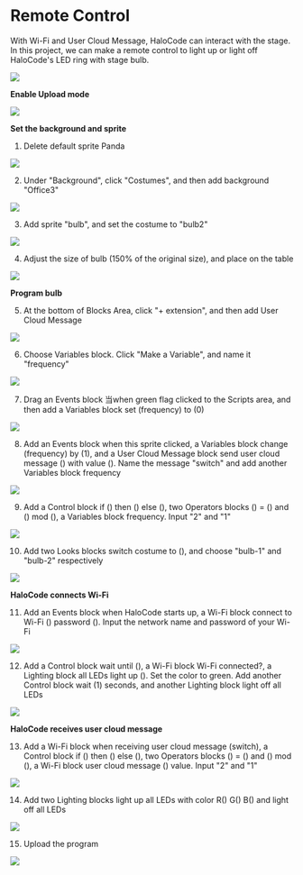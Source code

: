 # Remote Control

With Wi-Fi and User Cloud Message, HaloCode can interact with the stage. In this project, we can make a remote control to light up or light off HaloCode's LED ring with stage bulb.

![](../../../../.gitbook/assets/0%20%2820%29.png)

**Enable Upload mode**

![](../../../../.gitbook/assets/1%20%2816%29.gif)

**Set the background and sprite**

1. Delete default sprite Panda

![](../../../../.gitbook/assets/2.gif)

2. Under "Background", click "Costumes", and then add background "Office3"

![](../../../../.gitbook/assets/3%20%289%29.gif)

3. Add sprite "bulb", and set the costume to "bulb2"

![](../../../../.gitbook/assets/4%20%287%29.gif)

4. Adjust the size of bulb \(150% of the original size\), and place on the table

![](../../../../.gitbook/assets/5%20%285%29.gif)

**Program bulb**

5. At the bottom of Blocks Area, click "+ extension", and then add User Cloud Message

![](../../../../.gitbook/assets/6%20%282%29.gif)

6. Choose Variables block. Click "Make a Variable", and name it "frequency"

![](../../../../.gitbook/assets/7%20%2811%29.gif)

7. Drag an Events block 当when green flag clicked to the Scripts area, and then add a Variables block set \(frequency\) to \(0\)

![](../../../../.gitbook/assets/8%20%288%29.gif)

8. Add an Events block when this sprite clicked, a Variables block change \(frequency\) by \(1\), and a User Cloud Message block send user cloud message \(\) with value \(\). Name the message "switch" and add another Variables block frequency

![](../../../../.gitbook/assets/9%20%286%29.gif)

9. Add a Control block if \(\) then \(\) else \(\), two Operators blocks \(\) = \(\) and \(\) mod \(\), a Variables block frequency. Input "2" and "1"

![](../../../../.gitbook/assets/10%20%285%29.gif)

10. Add two Looks blocks switch costume to \(\), and choose "bulb-1" and "bulb-2" respectively

![](../../../../.gitbook/assets/11%20%283%29.gif)

**HaloCode connects Wi-Fi**

11. Add an Events block when HaloCode starts up, a Wi-Fi block connect to Wi-Fi \(\) password \(\). Input the network name and password of your Wi-Fi

![](../../../../.gitbook/assets/12%20%284%29.gif)

12. Add a Control block wait until \(\), a Wi-Fi block Wi-Fi connected?, a Lighting block all LEDs light up \(\). Set the color to green. Add another Control block wait \(1\) seconds, and another Lighting block light off all LEDs

![](../../../../.gitbook/assets/13%20%283%29.gif)

**HaloCode receives user cloud message**

13. Add a Wi-Fi block when receiving user cloud message \(switch\), a Control block if \(\) then \(\) else \(\), two Operators blocks \(\) = \(\) and \(\) mod \(\), a Wi-Fi block user cloud message \(\) value. Input "2" and "1"

![](../../../../.gitbook/assets/14.gif)

14. Add two Lighting blocks light up all LEDs with color R\(\) G\(\) B\(\) and light off all LEDs

![](../../../../.gitbook/assets/15%20%282%29.gif)

15. Upload the program

![](../../../../.gitbook/assets/16.gif)

